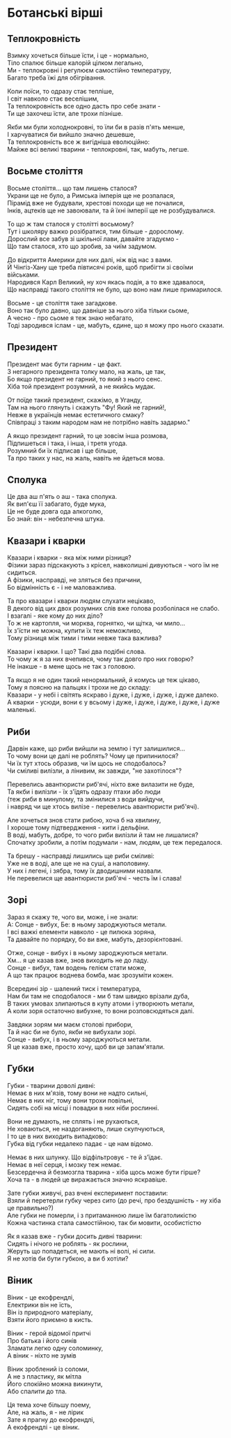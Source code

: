 # Ботанські вірші  
  
## Теплокровність  
  
Взимку хочеться більше їсти, і це - нормально,  
Тіло спалює більше калорій цілком легально,  
Ми - теплокровні і регулюєм самостійно температуру,  
Багато треба їжі для обігрівання.  
  
Коли поїси, то одразу стає тепліше,  
І світ навколо стає веселішим,  
Та теплокровність все одно дасть про себе знати -  
Ти ще захочеш їсти, але трохи пізніше.  
  
Якби ми були холоднокровні, то їли би в разів п'ять менше,  
І харчуватися би вийшло значно дешевше,  
Та теплокровність все ж вигідніша еволюційно:  
Майже всі великі тварини - теплокровні, так, мабуть, легше.  
  
## Восьме століття  
  
Восьме століття... що там лишень сталося?  
Украни ще не було, а Римська імперія ще не розпалася,  
Пірамід вже не будували, хрестові походи ще не почалися,  
Інків, ацтеків ще не завоювали, та й їхні імперії ще не розбудувалися.  
  
То що ж там сталося у столітті восьмому?  
Тут і школяру важко розібратися, тим більше - дорослому.  
Дорослий все забув зі шкільної лави, давайте згадуємо -  
Що там сталося, хто що зробив, за чиїм задумом.  
  
До відкриття Америки для них далі, ніж від нас з вами.  
Й Чінгіз-Хану ще треба півтисячі років, щоб прибігти зі своїми військами.  
Народився Карл Великий, ну хоч якась подія, а то вже здавалося,  
Що насправді такого століття не було, що воно нам лише примарилося.  
  
Восьме - це століття таке загадкове.  
Воно так було давно, що давніше за нього хіба тільки сьоме,  
А чесно - про сьоме я теж знаю небагато,  
Тоді зародився іслам - це, мабуть, єдине, що я можу про нього сказати.  
  
## Президент  
  
Президент має бути гарним - це факт.  
З негарного президента толку мало, на жаль, це так,  
Бо якщо президент не гарний, то який з нього сенс.  
Хіба той президент розумний, а не якийсь мудак.  
  
От поїде такий президент, скажімо, в Уганду,  
Там на нього глянуть і скажуть "Фу! Який не гарний!,  
Невже в українців немає естетичного смаку?  
Співпраці з таким народом нам не потрібно навіть задармо."  
  
А якщо президент гарний, то це зовсім інша розмова,  
Підпишеться і така, і інша, і третя угода.  
Розумний би їх підписав і ще більше,  
Та про таких у нас, на жаль, навіть не йдеться мова.  
  
## Сполука  
  
Це два аш п'ять о аш - така сполука.  
Як вип'єш її забагато, буде мука,  
Це не буде довга ода алкоголю,  
Бо знай: він - небезпечна штука.  
  
## Квазари і кварки  
  
Квазари і кварки - яка між ними різниця?  
Фізики зараз підскакують з крісел, навколишні дивуються - чого їм не сидиться.  
А фізики, насправді, не зляться без причини,  
Бо відмінність є - і не маловажлива.  
  
Та про квазари і кварки людям слухати нецікаво,  
В декого від цих двох розумних слів вже голова розболілася не слабо.  
І взагалі - яке кому до них діло?  
То ж не картопля, чи морква, горнятко, чи щітка, чи мило...  
Їх з'їсти не можна, купити їх теж неможливо,  
Тому різниця між тими і тими невже така важлива?  
  
Квазари і кварки. І що? Такі два подібні слова.  
То чому ж я за них вчепився, чому так довго про них говорю?  
Не інакше - в мене щось не так з головою.  
  
Та якщо я не один такий ненормальний, й комусь це теж цікаво,  
Тому я поясню на пальцях і трохи не до складу:  
Квазари - у небі і світять яскраво і дуже, і дуже, і дуже, і дуже далеко.  
А кварки - усюди, вони є у всьому і дуже, і дуже, і дуже, і дуже, і дуже маленькі.  
  
## Риби  
  
Дарвін каже, що риби вийшли на землю і тут залишилися...  
То чому вони це далі не роблять? Чому це припинилося?  
Чи їх тут хтось образив, чи їм щось не сподобалось?  
Чи сміливі вилізли, а лінивим, як завжди, "не захотілося"?  
  
Перевелись авантюристи риб'ячі, ніхто вже вилазити не буде,  
Та якби і вилізли - їх з'їдять одразу птахи або люди  
(теж риби в минулому, та змінилися з води вийдучи,  
і навряд чи ще хтось вилізе - перевелись авантюристи риб'ячі).  
  
Але хочеться знов стати рибою, хоча б на хвилину,  
І хороше тому підтвердження - кити і дельфіни.  
В воді, мабуть, добре, то чого риби вилізли й там не лишалися?  
Спочатку зробили, а потім подумали - нам, людям, це теж передалося.  
  
Та брешу - насправді лишились ще риби сміливі:  
Уже не в воді, але ще не на суші, а наполовину.  
У них і легені, і зябра, тому їх дводишними назвали.  
Не перевелися ще авантюристи риб'ячі - честь їм і слава!  
  
## Зорі  
  
Зараз я скажу те, чого ви, може, і не знали:  
А: Сонце - вибух, Бе: в ньому зароджуються метали.  
І всі важкі елементи навколо - це пилюка зоряна,  
Та давайте по порядку, бо ви вже, мабуть, дезорієнтовані.  
  
Отже, сонце - вибух і в ньому зароджуються метали.  
Хм... я це казав вже, знов виходить не до ладу.  
Сонце - вибух, там водень гелієм стати може,  
А що так працює воднева бомба, має зрозуміти кожен.  
  
Всередині зір - шалений тиск і температура,  
Нам би там не сподобалося - ми б там швидко врізали дуба,  
В таких умовах злипаються в купу атоми і утворюють метали,  
А коли зоря остаточно вибухне, то вони розповсюдяться далі.  
  
Завдяки зорям ми маєм столові прибори,  
Та й нас би не було, якби не вибухали зорі.  
Сонце - вибух, і в ньому зароджуються метали.  
Я це казав вже, просто хочу, щоб ви це запам'ятали.  
  
## Губки  
  
Губки - тварини доволі дивні:  
Немає в них м'язів, тому вони не надто сильні,  
Немає в них ніг, тому вони трохи повільні,  
Сидять собі на місці і повадки в них ніби рослинні.  
  
Вони не думають, не сплять і не рухаються,  
Не ховаються, не наздоганяють, лише скупчуються,  
І то це в них виходить випадково:  
Губка від губки недалеко падає - це нам відомо.  
  
Немає в них шлунку. Що відфільтровує - те й з'їдає.  
Немає в неї серця, і мозку теж немає.  
Безсердечна й безмозгла тварина - хіба щось може бути гірше?  
Хоча та - в людей це виражається значно яскравіше.  
  
Зате губки живучі, раз вчені експеримент поставили:  
Взяли й перетерли губку через сито (до речі, про бездушність - ну хіба це правильно?)  
Але губки не померли, і з притаманною лише їм багатоликістю  
Кожна частинка стала самостійною, так би мовити, особистістю  
  
Як я казав вже - губки досить дивні тварини:  
Сидять і нічого не роблять - як рослини,  
Жеруть що попадеться, не мають ні волі, ні сили.  
Я не хотів би бути губкою, а ви б хотіли?  

## Віник

Віник - це екофрендлі,  
Електрики він не їсть,  
Він із природного матеріалу,  
Взяти його приємно в кисть.  
  
Віник - герой відомої притчі  
Про батька і його синів  
Зламати легко одну соломинку,  
А віник - ніхто не зумів  
  
Віник зроблений із соломи,  
А не з пластику, як мітла  
Його спокійно можна викинути,  
Або спалити до тла.  
  
Ця тема хоче більшу поему,  
Але, на жаль, я - не лірик  
Зате я прагну до екофрендлі,  
А екофрендлі - це віник.
